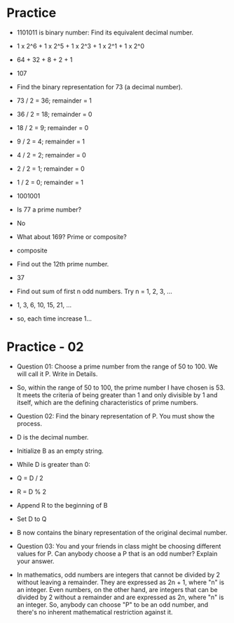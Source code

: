 # Practice

- 1101011 is binary number: Find its equivalent decimal number.
- 1 x 2^6 + 1 x 2^5 + 1 x 2^3 + 1 x 2^1 + 1 x 2^0
- 64 + 32 + 8 + 2 + 1
- 107

- Find the binary representation for 73 (a decimal number).
- 73 / 2 = 36; remainder = 1
- 36 / 2 = 18; remainder = 0
- 18 / 2 = 9; remainder = 0
- 9 / 2 = 4; remainder = 1
- 4 / 2 = 2; remainder = 0
- 2 / 2 = 1; remainder = 0
- 1 / 2 = 0; remainder = 1
- 1001001

- Is 77 a prime number?
- No

- What about 169? Prime or composite?
- composite

- Find out the 12th prime number.
- 37

- Find out sum of first n odd numbers. Try n = 1, 2, 3, ...
- 1, 3, 6, 10, 15, 21, ...
- so, each time increase 1...

# Practice - 02

- Question 01: Choose a prime number from the range of 50 to 100. We will call it P. Write in Details.
- So, within the range of 50 to 100, the prime number I have chosen is 53. It meets the criteria of being greater than 1 and only divisible by 1 and itself, which are the defining characteristics of prime numbers.

- Question 02: Find the binary representation of P. You must show the process.
- D is the decimal number.
- Initialize B as an empty string.
- While D is greater than 0:
- Q = D / 2
- R = D % 2
- Append R to the beginning of B
- Set D to Q
- B now contains the binary representation of the original decimal number.

- Question 03: You and your friends in class might be choosing different values for P. Can anybody choose a P that is an odd number? Explain your answer.
- In mathematics, odd numbers are integers that cannot be divided by 2 without leaving a remainder. They are expressed as 2n + 1, where "n" is an integer. Even numbers, on the other hand, are integers that can be divided by 2 without a remainder and are expressed as 2n, where "n" is an integer.
  So, anybody can choose "P" to be an odd number, and there's no inherent mathematical restriction against it.
